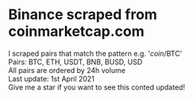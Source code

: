 # Binance scraped from coinmarketcap.com
I scraped pairs that match the pattern e.g. '*coin*/BTC' <br />
Pairs: BTC, ETH, USDT, BNB, BUSD, USD<br />
All pairs are ordered by 24h volume <br />
Last update: 1st April 2021 <br />
Give me a star if you want to see this conted updated! <br />
